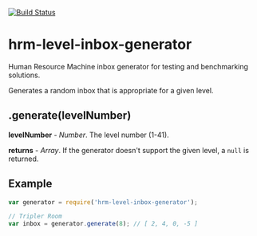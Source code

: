 [![Build Status](https://travis-ci.org/atesgoral/hrm-level-inbox-generator.svg?branch=master)](https://travis-ci.org/atesgoral/hrm-level-inbox-generator)

# hrm-level-inbox-generator
Human Resource Machine inbox generator for testing and benchmarking solutions.

Generates a random inbox that is appropriate for a given level.

## .generate(levelNumber)

**levelNumber** - _Number_. The level number (1-41).

**returns** - _Array_. If the generator doesn't support the given level, a `null` is returned.

## Example

```js
var generator = require('hrm-level-inbox-generator');

// Tripler Room
var inbox = generator.generate(8); // [ 2, 4, 0, -5 ]
```
